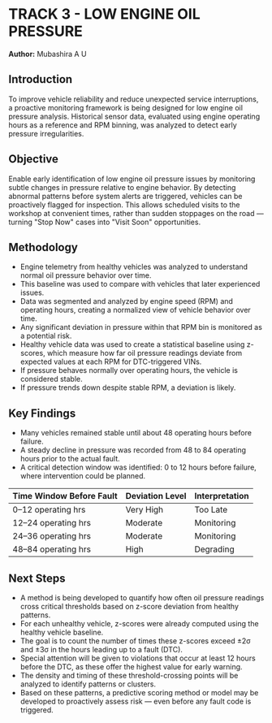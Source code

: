 # TRACK 3 - LOW ENGINE OIL PRESSURE

**Author:** Mubashira A U

## Introduction
To improve vehicle reliability and reduce unexpected service interruptions, a proactive monitoring framework is being designed for low engine oil pressure analysis. Historical sensor data, evaluated using engine operating hours as a reference and RPM binning, was analyzed to detect early pressure irregularities.

## Objective
Enable early identification of low engine oil pressure issues by monitoring subtle changes in pressure relative to engine behavior. By detecting abnormal patterns before system alerts are triggered, vehicles can be proactively flagged for inspection. This allows scheduled visits to the workshop at convenient times, rather than sudden stoppages on the road — turning "Stop Now" cases into "Visit Soon" opportunities.

## Methodology
- Engine telemetry from healthy vehicles was analyzed to understand normal oil pressure behavior over time.
- This baseline was used to compare with vehicles that later experienced issues.
- Data was segmented and analyzed by engine speed (RPM) and operating hours, creating a normalized view of vehicle behavior over time.
- Any significant deviation in pressure within that RPM bin is monitored as a potential risk.
- Healthy vehicle data was used to create a statistical baseline using z-scores, which measure how far oil pressure readings deviate from expected values at each RPM for DTC-triggered VINs.
- If pressure behaves normally over operating hours, the vehicle is considered stable.
- If pressure trends down despite stable RPM, a deviation is likely.

## Key Findings
- Many vehicles remained stable until about 48 operating hours before failure.
- A steady decline in pressure was recorded from 48 to 84 operating hours prior to the actual fault.
- A critical detection window was identified: 0 to 12 hours before failure, where intervention could be planned.

| Time Window Before Fault | Deviation Level | Interpretation |
|--------------------------|-----------------|----------------|
| 0–12 operating hrs       | Very High       | Too Late       |
| 12–24 operating hrs      | Moderate        | Monitoring     |
| 24–36 operating hrs      | Moderate        | Monitoring     |
| 48–84 operating hrs      | High            | Degrading      |

## Next Steps
- A method is being developed to quantify how often oil pressure readings cross critical thresholds based on z-score deviation from healthy patterns.
- For each unhealthy vehicle, z-scores were already computed using the healthy vehicle baseline.
- The goal is to count the number of times these z-scores exceed ±2σ and ±3σ in the hours leading up to a fault (DTC).
- Special attention will be given to violations that occur at least 12 hours before the DTC, as these offer the highest value for early warning.
- The density and timing of these threshold-crossing points will be analyzed to identify patterns or clusters.
- Based on these patterns, a predictive scoring method or model may be developed to proactively assess risk — even before any fault code is triggered.

